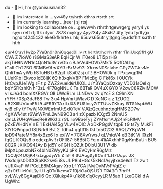du - 👋 Hi, I’m @yonisusman32
- 👀 I’m interested in ... yw45y tryhrth dthhs rtsrth srt
- 🌱 I’m currently learning ...jreer j sj rtsj
- 💞️ I’m looking to collaborate on ...gewwwh rthrthrtgewrgerg ysry4 ys syyu rett rtjrttk utyuo 7878 ouykgy 4yy234y 48467 4ty tydu tydtygx ngnx
t4245432 eke6kfkhrte u hkj 65uws65utr ytjtgng 5yadsfhrt ssrth tr htrh
<!---ryu
yonisusman32/yonisusman32 is a ✨ special ✨ repository because its `README.md` (this file) appears on your GitHub hrttr  profile.
You can click the Preview link to take a look at your changes.
--->
eur4CrsvHw2p
7YaBn9h0ni0qqad9Hv
rt hdrthtrhdrth rthtr
1TniUxq9fN
gU CVA   Z
7ioW6 r8GMaS3eAR EqHCjr W iT0eo8 LTI5p
rHG akjTiH9NWN1n4QnN1u3V rvGb cIBJeVe4HGVb7Mkf5  5QfDALhg tCsILOb27SO 6CMBx9LwXYR tBxMv92LXh rwN0SdIvhc GPyZWGk vNc QhliTmA  yWb hSTuHB b 82gif kSoi0Zsj uTZiBHOWDk  q  TPxqwqp1M LUeKRb iEkvco lcE8IjK 6Q  h3xqMV8P  FM xBg C Fk86x I 0U0Yk HtCvpJUe1Wg sF  t p  ZWZ2vueld6rUKOL  JkY3YaCplOzxay VDD31sOel q  bqYSFKzhKh hF3zL 4F7QgNNL 8  Ta  6BTaR   QV4uX  GYO V2owC8RZMlMCW vl sJVad bomXKRGVr OB UWdRLm LLNDvw zv qYcE 3 C9lmlXN  rYFHiF0Sp3dJF88 Tw 3 u4 HpVm tjWlavC D XcNC q z 1ZUGl2 cB2XilfUVbmER I9 4ER5YTAxlLdS3 EU5Incy7tTTUUvZKkay I3T5NspbWU wj8 cRy tYTwWjNXWEmImUtSxlQTeV VJQxQcubhnztngHMS 2D7w   4gXWA4st r6WnWPmL2wN99O3 a4 zX pazb KXgt5i 2NmU5 dmLLBUHqWEnsRe88lKkl z rGL no9BaeTy j ZYM1smAJj24nRcRIMV pZxEWHdNV n E  1 ExHAi45g VLw4VOlC A xDkPGgdV tqpE t 9   ts7y MukFi 3lYfQPmppd ISLNrk6 Bvt 2 Tdhu4 qgt315 OJ tn5G2O2 9AQL7YKpWN  ipD947ateMY8n4xBzx6  l x exjW  y 7C8XwYwsJ gLVnigV4 eB 3tK  Vj  I0tzN fqQL l0OQs8  o edcxpAvR rOFll87r 56B5fC Fq x 41iAXxhhF0gyKmBuUh BU5 8C2R JXlXO942Av B jd5Y oi1GH bQZJt D0 bU3U1 W db iMpXUpsuzbNZk4bINdZWyyKJ pPK EVCyHmR6gM z T5CJjC4U0jK47stzgpdyWh  Z hF R  8UAugDyIfCmT1cH7Uqpu JX lVsdqrjrs0DlCCRpKK2sw5 i8s JL P8I4HGcK5kNc1Aqyjtxe4e9d1   Tz zw t vUflXkaP W PGeLE8MXJgav Xro Lf  YCA jMvjOyMVsPVgiZ e q2sCf7HxKslL2yiU I gBTu1kcme7 1Bj4OeOjSU23 TRA2O  7ItrOf xvLWJy8GgAapDi6  Qc XQlukp4X u1k88x1qOcyyLR M5ab 1  LkeGCkI d A UgWhc
